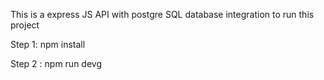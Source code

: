 


This is a express JS API with postgre SQL database integration to run this project 

Step 1: npm install

Step 2 : npm run devg